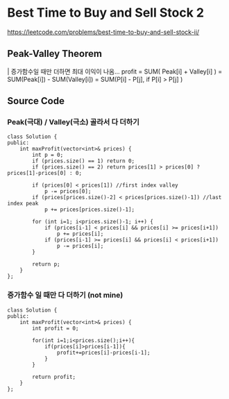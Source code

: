 # Best Time to Buy and Sell Stock 2
https://leetcode.com/problems/best-time-to-buy-and-sell-stock-ii/

## Peak-Valley Theorem
| 증가함수일 때만 더하면 최대 이익이 나옴...
profit  = SUM( Peak[i] + Valley[i] )
        = SUM(Peak[i]) - SUM(Valley[i])
        = SUM(P[i] - P[j], if P[i] > P[j] ) 

## Source Code
### Peak(극대) / Valley(극소) 골라서 다 더하기
~~~
class Solution {
public:
    int maxProfit(vector<int>& prices) {
        int p = 0;
        if (prices.size() == 1) return 0;
        if (prices.size() == 2) return prices[1] > prices[0] ? prices[1]-prices[0] : 0;
        
        if (prices[0] < prices[1]) //first index valley
            p -= prices[0];
        if (prices[prices.size()-2] < prices[prices.size()-1]) //last index peak
            p += prices[prices.size()-1];
        
        for (int i=1; i<prices.size()-1; i++) {
            if (prices[i-1] < prices[i] && prices[i] >= prices[i+1])
                p += prices[i];
            if (prices[i-1] >= prices[i] && prices[i] < prices[i+1])
                p -= prices[i];
        }
        
        return p;
    }
};
~~~

### 증가함수 일 때만 다 더하기 (not mine)
~~~
class Solution {
public:
    int maxProfit(vector<int>& prices) {
        int profit = 0;
        
        for(int i=1;i<prices.size();i++){
            if(prices[i]>prices[i-1]){
                profit+=prices[i]-prices[i-1];
            }
        }
        
        return profit;
    }
};
~~~
